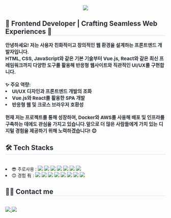 <div align= "center">
    <img src="https://capsule-render.vercel.app/api?type=waving&color=0:ffcccc,100:ff7a7a&height=180&text=DARAM's%20GITHUB&animation=twinkling&fontColor=ffffff&fontSize=60" />
    </div>
    <div style="text-align: left;"> 
    <h2 style="border-bottom: 1px solid #d8dee4; color: #282d33;"> 🌟 Frontend Developer | Crafting Seamless Web Experiences 🌟 </h2>  
    <div style="font-weight: 700; font-size: 15px; text-align: left; color: #282d33;">안녕하세요! 저는 사용자 친화적이고 창의적인 웹 환경을 설계하는 프론트엔드 개발자입니다.</br> HTML, CSS, JavaScript와 같은 기본 기술부터 Vue.js, React와 같은 최신 프레임워크까지 다양한 도구를 활용해 반응형 웹사이트와 직관적인 UI/UX를 구현합니다.</li></br></li></br>✨ 주요 역량:</li></br>
    </li><li>UI/UX 디자인과 프론트엔드 개발의 조화</li><li>Vue.js와 React를 활용한 SPA 개발</li><li>반응형 웹 및 크로스 브라우저 호환성</li></br>현재 저는 프로젝트를 통해 성장하며, Docker와 AWS를 사용해 배포 및 인프라를 구축하는 데에도 관심을 가지고 있습니다.</li>앞으로 더 많은 사람들에게 가치 있는 디지털 경험을 제공하기 위해 노력하겠습니다! 😊 </div>
    </div>
    <div style="text-align: left;">
    <h2 style="border-bottom: 1px solid #d8dee4; color: #282d33;"> 🛠️ Tech Stacks </h2> <br> 
    <div style="margin: ; text-align: left;" "text-align: left; ">
        <li>😎 주로사용 :
            <img src="https://img.shields.io/badge/HTML5-E34F26?style=for-the-badge&logo=HTML5&logoColor=white">
            <img src="https://img.shields.io/badge/CSS3-1572B6?style=for-the-badge&logo=CSS3&logoColor=white">
            <img src="https://img.shields.io/badge/adobe%20photoshop-%2331A8FF.svg?&style=for-the-badge&logo=adobe%20photoshop&logoColor=white" />
            <img src="https://img.shields.io/badge/Figma-F24E1E?style=for-the-badge&logo=Figma&logoColor=white">
            <img src="https://img.shields.io/badge/jQuery-0769AD?style=for-the-badge&logo=jQuery&logoColor=white">
            <img src="https://img.shields.io/badge/Javascript-F7DF1E?style=for-the-badge&logo=Javascript&logoColor=white">
            <img src="https://img.shields.io/badge/Vue.js-4FC08D?style=for-the-badge&logo=Vue.js&logoColor=white">
        </li>
        <li>😊 경험 有 : 
            <img src="https://img.shields.io/badge/Docker-2496ED?style=for-the-badge&logo=Docker&logoColor=white">
            <img src="https://img.shields.io/badge/MariaDB-003545?style=for-the-badge&logo=MariaDB&logoColor=white">
            <img src="https://img.shields.io/badge/MySQL-4479A1?style=for-the-badge&logo=MySQL&logoColor=white">
            <img src="https://img.shields.io/badge/Tailwind CSS-06B6D4?style=flat-square&logo=Tailwind CSS&logoColor=white"/>
            <img src="https://img.shields.io/badge/Amazon AWS-232F3E?style=flat-square&logo=amazonaws&logoColor=white"/>
            <img src="https://img.shields.io/badge/Jenkins-D24939?style=for-the-badge&logo=Jenkins&logoColor=white">
            <img src="https://img.shields.io/badge/Git-F05032?style=for-the-badge&logo=Git&logoColor=white">
            <img src="https://img.shields.io/badge/react-%2361DAFB.svg?&style=for-the-badge&logo=react&logoColor=black" />
            </li>
          </div>
    </div>
    <div style="text-align: left;">
    <h2 style="border-bottom: 1px solid #d8dee4; color: #282d33;"> 🧑‍💻 Contact me </h2> <br> 
    <div style="text-align: left;"> <a href=mailto:xx021521@gmail.com> <img src="https://img.shields.io/badge/Gmail-EA4335?style=for-the-badge&logo=Gmail&logoColor=white&link=mailto:xx021521@gmail.com"> </a>
         <a href=https://www.notion.so/HAM-YOUNG-SEON-5c65805df1c449b7a581cb181652fa17#65542b2d6c7444819696a3706ccf8381> <img src="https://img.shields.io/badge/Notion-000000?style=for-the-badge&logo=Notion&logoColor=white&link=https://www.notion.so/HAM-YOUNG-SEON-5c65805df1c449b7a581cb181652fa17#65542b2d6c7444819696a3706ccf8381"> </a>
          </div>  <br> 
    <div style="text-align: left;">  </div> 
    </div>
    </div>


<!--
**DARAM1012/DARAM1012** is a ✨ _special_ ✨ repository because its `README.md` (this file) appears on your GitHub profile.

Here are some ideas to get you started:

- 🔭 I’m currently working on ...
- 🌱 I’m currently learning ...
- 👯 I’m looking to collaborate on ...
- 🤔 I’m looking for help with ...
- 💬 Ask me about ...
- 📫 How to reach me: ...
- 😄 Pronouns: ...
- ⚡ Fun fact: ...
-->
